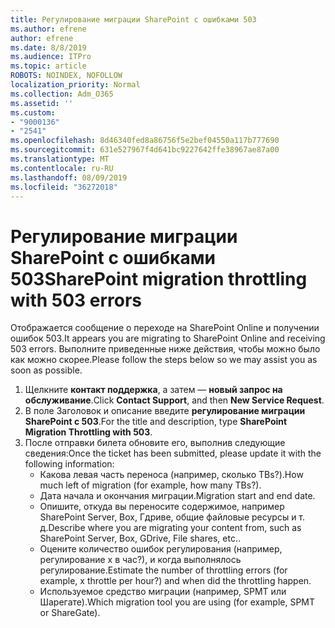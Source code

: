 ```yaml
---
title: Регулирование миграции SharePoint с ошибками 503
ms.author: efrene
author: efrene
ms.date: 8/8/2019
ms.audience: ITPro
ms.topic: article
ROBOTS: NOINDEX, NOFOLLOW
localization_priority: Normal
ms.collection: Adm_O365
ms.assetid: ''
ms.custom:
- "9000136"
- "2541"
ms.openlocfilehash: 8d46340fed8a86756f5e2bef04550a117b777690
ms.sourcegitcommit: 631e527967f4d641bc9227642ffe38967ae87a00
ms.translationtype: MT
ms.contentlocale: ru-RU
ms.lasthandoff: 08/09/2019
ms.locfileid: "36272018"
---
```

# <a name="sharepoint-migration-throttling-with-503-errors"></a><span data-ttu-id="58fa7-102">Регулирование миграции SharePoint с ошибками 503</span><span class="sxs-lookup"><span data-stu-id="58fa7-102">SharePoint migration throttling with 503 errors</span></span>

<span data-ttu-id="58fa7-103">Отображается сообщение о переходе на SharePoint Online и получении ошибок 503.</span><span class="sxs-lookup"><span data-stu-id="58fa7-103">It appears you are migrating to SharePoint Online and receiving 503 errors.</span></span> <span data-ttu-id="58fa7-104">Выполните приведенные ниже действия, чтобы можно было как можно скорее.</span><span class="sxs-lookup"><span data-stu-id="58fa7-104">Please follow the steps below so we may assist you as soon as possible.</span></span> 

1. <span data-ttu-id="58fa7-105">Щелкните **контакт поддержка**, а затем — **новый запрос на обслуживание**.</span><span class="sxs-lookup"><span data-stu-id="58fa7-105">Click **Contact Support**, and then **New Service Request**.</span></span>
2. <span data-ttu-id="58fa7-106">В поле Заголовок и описание введите **регулирование миграции SharePoint с 503**.</span><span class="sxs-lookup"><span data-stu-id="58fa7-106">For the title and description, type **SharePoint Migration Throttling with 503**.</span></span>
3. <span data-ttu-id="58fa7-107">После отправки билета обновите его, выполнив следующие сведения:</span><span class="sxs-lookup"><span data-stu-id="58fa7-107">Once the ticket has been submitted, please update it with the following information:</span></span>
    - <span data-ttu-id="58fa7-108">Какова левая часть переноса (например, сколько TBs?).</span><span class="sxs-lookup"><span data-stu-id="58fa7-108">How much left of migration (for example, how many TBs?).</span></span>
    - <span data-ttu-id="58fa7-109">Дата начала и окончания миграции.</span><span class="sxs-lookup"><span data-stu-id="58fa7-109">Migration start and end date.</span></span>
    - <span data-ttu-id="58fa7-110">Опишите, откуда вы переносите содержимое, например SharePoint Server, Box, Гдриве, общие файловые ресурсы и т. д.</span><span class="sxs-lookup"><span data-stu-id="58fa7-110">Describe where you are migrating your content from, such as SharePoint Server, Box, GDrive, File shares, etc..</span></span>
    - <span data-ttu-id="58fa7-111">Оцените количество ошибок регулирования (например, регулирование x в час?), и когда выполнялось регулирование.</span><span class="sxs-lookup"><span data-stu-id="58fa7-111">Estimate the number of throttling errors (for example, x throttle per hour?) and when did the throttling happen.</span></span>
    - <span data-ttu-id="58fa7-112">Используемое средство миграции (например, SPMT или Шарегате).</span><span class="sxs-lookup"><span data-stu-id="58fa7-112">Which migration tool you are using (for example, SPMT or ShareGate).</span></span>


